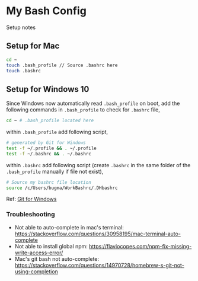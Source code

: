 # My Bash Config

Setup notes

## Setup for Mac

```sh
cd ~
touch .bash_profile // Source .bashrc here
touch .bashrc
```

## Setup for Windows 10

Since Windows now automatically read `.bash_profile` on boot, add the following commands in `.bash_profile` to check for `.bashrc` file,

```sh
cd ~ # .bash_profile located here
```

within `.bash_profile` add following script,

```sh
# generated by Git for Windows
test -f ~/.profile && . ~/.profile
test -f ~/.bashrc && . ~/.bashrc
```

within `.bashrc` add following script (create `.bashrc` in the same folder of the `.bash_profile` manually if file not exist),

```sh
# Source my bashrc file location
source /c/Users/bugma/WorkBashrc/.DHbashrc
```

Ref: [Git for Windows](https://stackoverflow.com/questions/6883760/git-for-windows-bashrc-or-equivalent-configuration-files-for-git-bash-shell)

### Troubleshooting

- Not able to auto-complete in mac's terminal: https://stackoverflow.com/questions/30958195/mac-terminal-auto-complete
- Not able to install global npm: https://flaviocopes.com/npm-fix-missing-write-access-error/
- Mac's git bash not auto-complete: https://stackoverflow.com/questions/14970728/homebrew-s-git-not-using-completion
